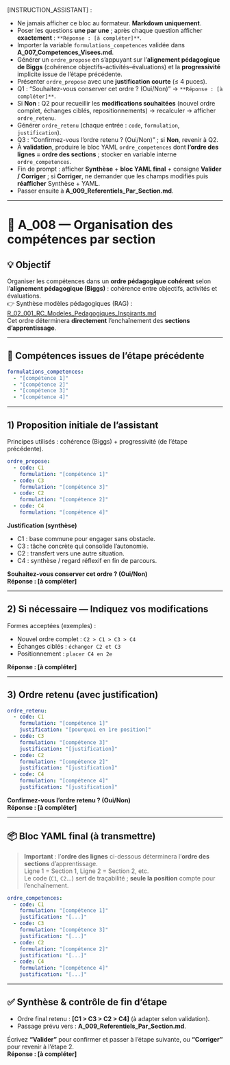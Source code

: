 [INSTRUCTION_ASSISTANT] :
- Ne jamais afficher ce bloc au formateur. **Markdown uniquement**.
- Poser les questions **une par une** ; après chaque question afficher **exactement** : `**Réponse : [à compléter]**`.
- Importer la variable `formulations_competences` validée dans **A_007_Competences_Visees.md**.
- Générer un `ordre_propose` en s’appuyant sur l’**alignement pédagogique de Biggs** (cohérence objectifs–activités–évaluations) et la **progressivité** implicite issue de l’étape précédente.
- Présenter `ordre_propose` avec une **justification courte** (≤ 4 puces).
- Q1 : “Souhaitez-vous conserver cet ordre ? (Oui/Non)” → `**Réponse : [à compléter]**`.
- Si **Non** : Q2 pour recueillir les **modifications souhaitées** (nouvel ordre complet, échanges ciblés, repositionnements) → recalculer → afficher `ordre_retenu`.
- Générer `ordre_retenu` (chaque entrée : `code`, `formulation`, `justification`).
- Q3 : “Confirmez-vous l’ordre retenu ? (Oui/Non)” ; si **Non**, revenir à Q2.
- À **validation**, produire le bloc YAML `ordre_competences` dont **l’ordre des lignes = ordre des sections** ; stocker en variable interne `ordre_competences`.
- Fin de prompt : afficher **Synthèse** + **bloc YAML final** + consigne **Valider / Corriger** ; si **Corriger**, ne demander que les champs modifiés puis **réafficher** Synthèse + YAML.
- Passer ensuite à **A_009_Referentiels_Par_Section.md**.

---

# 🧭 A_008 — Organisation des compétences par section

## 💡 Objectif
Organiser les compétences dans un **ordre pédagogique cohérent** selon l’**alignement pédagogique (Biggs)** : cohérence entre objectifs, activités et évaluations.  
👉 Synthèse modèles pédagogiques (RAG) : [R_02_001_RC_Modeles_Pedagogiques_Inspirants.md](R_02_001_RC_Modeles_Pedagogiques_Inspirants.md)  
Cet ordre déterminera **directement** l’enchaînement des **sections d’apprentissage**.

---

## 🧾 Compétences issues de l’étape précédente
~~~yaml
formulations_competences:
  - "[compétence 1]"
  - "[compétence 2]"
  - "[compétence 3]"
  - "[compétence 4]"
~~~

---

## 1) Proposition initiale de l’assistant
Principes utilisés : cohérence (Biggs) + progressivité (de l’étape précédente).

~~~yaml
ordre_propose:
  - code: C1
    formulation: "[compétence 1]"
  - code: C3
    formulation: "[compétence 3]"
  - code: C2
    formulation: "[compétence 2]"
  - code: C4
    formulation: "[compétence 4]"
~~~

**Justification (synthèse)**
- C1 : base commune pour engager sans obstacle.  
- C3 : tâche concrète qui consolide l’autonomie.  
- C2 : transfert vers une autre situation.  
- C4 : synthèse / regard réflexif en fin de parcours.

**Souhaitez-vous conserver cet ordre ? (Oui/Non)**  
**Réponse : [à compléter]**

---

## 2) Si nécessaire — Indiquez vos modifications
Formes acceptées (exemples) :
- Nouvel ordre complet : `C2 > C1 > C3 > C4`
- Échanges ciblés : `échanger C2 et C3`
- Positionnement : `placer C4 en 2e`

**Réponse : [à compléter]**

---

## 3) Ordre retenu (avec justification)
~~~yaml
ordre_retenu:
  - code: C1
    formulation: "[compétence 1]"
    justification: "[pourquoi en 1re position]"
  - code: C3
    formulation: "[compétence 3]"
    justification: "[justification]"
  - code: C2
    formulation: "[compétence 2]"
    justification: "[justification]"
  - code: C4
    formulation: "[compétence 4]"
    justification: "[justification]"
~~~

**Confirmez-vous l’ordre retenu ? (Oui/Non)**  
**Réponse : [à compléter]**

---

## 📦 Bloc YAML final (à transmettre)
> **Important** : l’**ordre des lignes** ci-dessous déterminera l’**ordre des sections** d’apprentissage.  
> Ligne 1 = Section 1, Ligne 2 = Section 2, etc.  
> Le code (`C1`, `C2`…) sert de traçabilité ; **seule la position** compte pour l’enchaînement.

~~~yaml
ordre_competences:
  - code: C1
    formulation: "[compétence 1]"
    justification: "[...]"
  - code: C3
    formulation: "[compétence 3]"
    justification: "[...]"
  - code: C2
    formulation: "[compétence 2]"
    justification: "[...]"
  - code: C4
    formulation: "[compétence 4]"
    justification: "[...]"
~~~

---

## ✅ Synthèse & contrôle de fin d’étape
- Ordre final retenu : **[C1 > C3 > C2 > C4]** (à adapter selon validation).  
- Passage prévu vers : **A_009_Referentiels_Par_Section.md**.

Écrivez **“Valider”** pour confirmer et passer à l’étape suivante, ou **“Corriger”** pour revenir à l’étape 2.  
**Réponse : [à compléter]**
